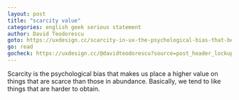 ```yaml
---
layout: post
title: "scarcity value"
categories: english geek serious statement
author: David Teodorescu
goto: https://uxdesign.cc/scarcity-in-ux-the-psychological-bias-that-became-the-norm-3e666b749a9a?ref=speak.junglestar.org
go: read
gocheck: https://uxdesign.cc/@davidteodorescu?source=post_header_lockup?ref=speak.junglestar.org
---
```

Scarcity is the psychological bias that makes us place a higher value on things that are scarce than those in abundance. Basically, we tend to like things that are harder to obtain.
